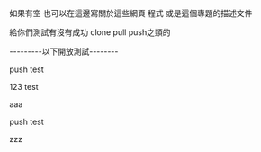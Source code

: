 如果有空 也可以在這邊寫關於這些網頁 程式 或是這個專題的描述文件



給你們測試有沒有成功 clone pull push之類的

---------以下開放測試--------

push test

123 test

aaa

push test

zzz

